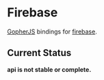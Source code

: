 # Firebase

[GopherJS](https://github.com/neelance/gopherjs) bindings for [firebase](https://firebase.google.com/).

## Current Status
**api is not stable or complete.**